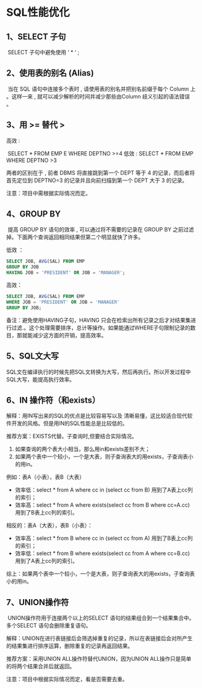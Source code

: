 # SQL性能优化

## 1、SELECT 子句

​	SELECT 子句中避免使用 ‘ * ‘ ;

## 2、使用表的别名 (Alias)  

​	当在 SQL 语句中连接多个表时 , 请使用表的别名并把别名前缀于每个 Column 上 。这样一来 , 就可以减少解析的时间并减少那些由Column 歧义引起的语法错误 。

## 3、用 >= 替代 > 

高效 : 

​	SELECT * FROM  EMP E  WHERE  DEPTNO >=4 
低效 : 
	SELECT * FROM EMP WHERE DEPTNO >3  

两者的区别在于 , 前者 DBMS 将直接跳到第一个 DEPT 等于 4 的记录，而后者将首先定位到 DEPTNO=3 的记录并且向前扫描到第一个 DEPT 大于 3 的记录。

注意：项目中需根据实际情况而定。 

## 4、GROUP BY

​	提高 GROUP BY 语句的效率 , 可以通过将不需要的记录在 GROUP BY 之前过滤掉。下面两个查询返回相同结果但第二个明显就快了许多。

低效 ：

```SQL
SELECT JOB, AVG(SAL) FROM EMP 
GROUP BY JOB 
HAVING JOB = 'PRESIDENT' OR JOB = 'MANAGER';
```

高效：

```SQL
SELECT JOB, AVG(SAL) FROM EMP 
WHERE JOB = 'PRESIDENT' OR JOB = 'MANAGER' 
GROUP BY JOB;
```

备注：避免使用HAVING子句，HAVING 只会在检索出所有记录之后才对结果集进行过滤.。这个处理需要排序，总计等操作。如果能通过WHERE子句限制记录的数目，那就能减少这方面的开销，提高效率。

## 5、SQL文大写

​	SQL文在编译执行的时候先把SQL文转换为大写，然后再执行。所以开发过程中SQL大写，能提高执行效率。

## 6、IN 操作符（和exists）

 解释：用IN写出来的SQL的优点是比较容易写以及 清晰易懂，这比较适合现代软件开发的风格。但是用IN的SQL性能总是比较低的。

推荐方案：EXISTS代替。子查询时,但要结合实际情况。

1. 如果查询的两个表大小相当，那么用in和exists差别不大；
2. 如果两个表中一个较小，一个是大表，则子查询表大的用exists，子查询表小的用in。

例如：表A（小表），表B（大表）

- 效率低：select * from A where cc in (select cc from B)  用到了A表上cc列的索引；
- 效率高：select * from A where exists(select cc from B where cc=A.cc)  用到了B表上cc列的索引。

相反的：表A（大表），表B（小表）：

- 效率高：select * from B where cc in (select cc from A)  用到了B表上cc列的索引；
- 效率低：select * from B where exists(select cc from A where cc=B.cc)  用到了A表上cc列的索引。

综上：如果两个表中一个较小，一个是大表，则子查询表大的用exists，子查询表小的用in。

## 7、UNION操作符

​	UNION操作符用于连接两个以上的SELECT 语句的结果组合到一个结果集合中。多个SELECT 语句会删除重复语句。

解释：UNION在进行表链接后会筛选掉重复的记录，所以在表链接后会对所产生的结果集进行排序运算，删除重复的记录再返回结果。

推荐方案：采用UNION ALL操作符替代UNION，因为UNION ALL操作只是简单的将两个结果合并后就返回。

注意：项目中根据实际情况而定，看是否需要去重。